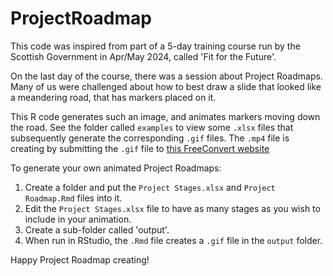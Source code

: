 # ProjectRoadmap

This code was inspired from part of a 5-day training course run by the Scottish Government in Apr/May 2024, called 'Fit for the Future'.

On the last day of the course, there was a session about Project Roadmaps. Many of us were challenged about how to best draw a slide that looked like a meandering road, that has markers placed on it.

This R code generates such an image, and animates markers moving down the road.
See the folder called `examples` to view some `.xlsx` files that subsequently generate the corresponding `.gif` files.
The `.mp4` file is creating by submitting the `.gif` file to [this FreeConvert website](https://www.freeconvert.com/convert/gif-to-mp4/download)

To generate your own animated Project Roadmaps:
1. Create a folder and put the `Project Stages.xlsx` and `Project Roadmap.Rmd` files into it.
2. Edit the `Project Stages.xlsx` file to have as many stages as you wish to include in your animation.
3. Create a sub-folder called 'output'.
4. When run in RStudio, the `.Rmd` file creates a `.gif` file in the `output` folder.

Happy Project Roadmap creating!
